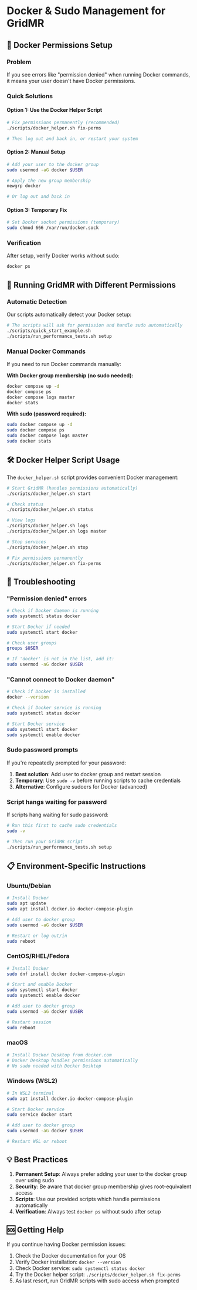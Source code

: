 # Docker & Sudo Management for GridMR

## 🐳 Docker Permissions Setup

### Problem
If you see errors like "permission denied" when running Docker commands, it means your user doesn't have Docker permissions.

### Quick Solutions

#### Option 1: Use the Docker Helper Script
```bash
# Fix permissions permanently (recommended)
./scripts/docker_helper.sh fix-perms

# Then log out and back in, or restart your system
```

#### Option 2: Manual Setup
```bash
# Add your user to the docker group
sudo usermod -aG docker $USER

# Apply the new group membership
newgrp docker

# Or log out and back in
```

#### Option 3: Temporary Fix
```bash
# Set Docker socket permissions (temporary)
sudo chmod 666 /var/run/docker.sock
```

### Verification
After setup, verify Docker works without sudo:
```bash
docker ps
```

## 🚀 Running GridMR with Different Permissions

### Automatic Detection
Our scripts automatically detect your Docker setup:

```bash
# The scripts will ask for permission and handle sudo automatically
./scripts/quick_start_example.sh
./scripts/run_performance_tests.sh setup
```

### Manual Docker Commands

If you need to run Docker commands manually:

**With Docker group membership (no sudo needed):**
```bash
docker compose up -d
docker compose ps
docker compose logs master
docker stats
```

**With sudo (password required):**
```bash
sudo docker compose up -d
sudo docker compose ps
sudo docker compose logs master
sudo docker stats
```

## 🛠️ Docker Helper Script Usage

The `docker_helper.sh` script provides convenient Docker management:

```bash
# Start GridMR (handles permissions automatically)
./scripts/docker_helper.sh start

# Check status
./scripts/docker_helper.sh status

# View logs
./scripts/docker_helper.sh logs
./scripts/docker_helper.sh logs master

# Stop services
./scripts/docker_helper.sh stop

# Fix permissions permanently
./scripts/docker_helper.sh fix-perms
```

## 🔧 Troubleshooting

### "Permission denied" errors
```bash
# Check if Docker daemon is running
sudo systemctl status docker

# Start Docker if needed
sudo systemctl start docker

# Check user groups
groups $USER

# If 'docker' is not in the list, add it:
sudo usermod -aG docker $USER
```

### "Cannot connect to Docker daemon"
```bash
# Check if Docker is installed
docker --version

# Check if Docker service is running
sudo systemctl status docker

# Start Docker service
sudo systemctl start docker
sudo systemctl enable docker
```

### Sudo password prompts
If you're repeatedly prompted for your password:

1. **Best solution**: Add user to docker group and restart session
2. **Temporary**: Use `sudo -v` before running scripts to cache credentials
3. **Alternative**: Configure sudoers for Docker (advanced)

### Script hangs waiting for password
If scripts hang waiting for sudo password:
```bash
# Run this first to cache sudo credentials
sudo -v

# Then run your GridMR script
./scripts/run_performance_tests.sh setup
```

## 📋 Environment-Specific Instructions

### Ubuntu/Debian
```bash
# Install Docker
sudo apt update
sudo apt install docker.io docker-compose-plugin

# Add user to docker group
sudo usermod -aG docker $USER

# Restart or log out/in
sudo reboot
```

### CentOS/RHEL/Fedora
```bash
# Install Docker
sudo dnf install docker docker-compose-plugin

# Start and enable Docker
sudo systemctl start docker
sudo systemctl enable docker

# Add user to docker group
sudo usermod -aG docker $USER

# Restart session
sudo reboot
```

### macOS
```bash
# Install Docker Desktop from docker.com
# Docker Desktop handles permissions automatically
# No sudo needed with Docker Desktop
```

### Windows (WSL2)
```bash
# In WSL2 terminal
sudo apt install docker.io docker-compose-plugin

# Start Docker service
sudo service docker start

# Add user to docker group
sudo usermod -aG docker $USER

# Restart WSL or reboot
```

## 💡 Best Practices

1. **Permanent Setup**: Always prefer adding your user to the docker group over using sudo
2. **Security**: Be aware that docker group membership gives root-equivalent access
3. **Scripts**: Use our provided scripts which handle permissions automatically
4. **Verification**: Always test `docker ps` without sudo after setup

## 🆘 Getting Help

If you continue having Docker permission issues:

1. Check the Docker documentation for your OS
2. Verify Docker installation: `docker --version`
3. Check Docker service: `sudo systemctl status docker`
4. Try the Docker helper script: `./scripts/docker_helper.sh fix-perms`
5. As last resort, run GridMR scripts with sudo access when prompted